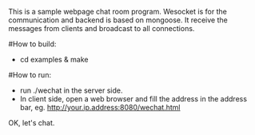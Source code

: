 This is a sample webpage chat room program. Wesocket is for the communication and backend is based on mongoose.
It receive the messages from clients and broadcast to all connections.

#How to build:

- cd examples & make

#How to run:

- run ./wechat in the server side.
- In client side, open a web browser and fill the address in the address bar, eg.
  http://your.ip.address:8080/wechat.html

OK, let's chat.
